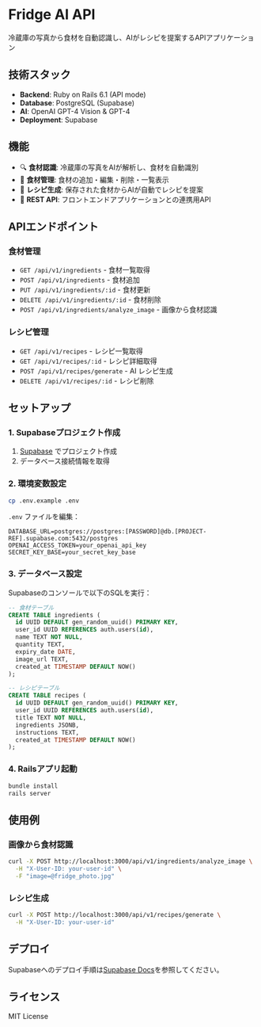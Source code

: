 # Fridge AI API

冷蔵庫の写真から食材を自動認識し、AIがレシピを提案するAPIアプリケーション

## 技術スタック

- **Backend**: Ruby on Rails 6.1 (API mode)
- **Database**: PostgreSQL (Supabase)
- **AI**: OpenAI GPT-4 Vision & GPT-4
- **Deployment**: Supabase

## 機能

- 🔍 **食材認識**: 冷蔵庫の写真をAIが解析し、食材を自動識別
- 📝 **食材管理**: 食材の追加・編集・削除・一覧表示
- 🍳 **レシピ生成**: 保存された食材からAIが自動でレシピを提案
- 📱 **REST API**: フロントエンドアプリケーションとの連携用API

## APIエンドポイント

### 食材管理
- `GET /api/v1/ingredients` - 食材一覧取得
- `POST /api/v1/ingredients` - 食材追加
- `PUT /api/v1/ingredients/:id` - 食材更新
- `DELETE /api/v1/ingredients/:id` - 食材削除
- `POST /api/v1/ingredients/analyze_image` - 画像から食材認識

### レシピ管理
- `GET /api/v1/recipes` - レシピ一覧取得
- `GET /api/v1/recipes/:id` - レシピ詳細取得
- `POST /api/v1/recipes/generate` - AI レシピ生成
- `DELETE /api/v1/recipes/:id` - レシピ削除

## セットアップ

### 1. Supabaseプロジェクト作成
1. [Supabase](https://database.new) でプロジェクト作成
2. データベース接続情報を取得

### 2. 環境変数設定
```bash
cp .env.example .env
```

`.env` ファイルを編集：
```env
DATABASE_URL=postgres://postgres:[PASSWORD]@db.[PROJECT-REF].supabase.com:5432/postgres
OPENAI_ACCESS_TOKEN=your_openai_api_key
SECRET_KEY_BASE=your_secret_key_base
```

### 3. データベース設定
Supabaseのコンソールで以下のSQLを実行：

```sql
-- 食材テーブル
CREATE TABLE ingredients (
  id UUID DEFAULT gen_random_uuid() PRIMARY KEY,
  user_id UUID REFERENCES auth.users(id),
  name TEXT NOT NULL,
  quantity TEXT,
  expiry_date DATE,
  image_url TEXT,
  created_at TIMESTAMP DEFAULT NOW()
);

-- レシピテーブル
CREATE TABLE recipes (
  id UUID DEFAULT gen_random_uuid() PRIMARY KEY,
  user_id UUID REFERENCES auth.users(id),
  title TEXT NOT NULL,
  ingredients JSONB,
  instructions TEXT,
  created_at TIMESTAMP DEFAULT NOW()
);
```

### 4. Railsアプリ起動
```bash
bundle install
rails server
```

## 使用例

### 画像から食材認識
```bash
curl -X POST http://localhost:3000/api/v1/ingredients/analyze_image \
  -H "X-User-ID: your-user-id" \
  -F "image=@fridge_photo.jpg"
```

### レシピ生成
```bash
curl -X POST http://localhost:3000/api/v1/recipes/generate \
  -H "X-User-ID: your-user-id"
```

## デプロイ

Supabaseへのデプロイ手順は[Supabase Docs](https://supabase.com/docs/guides/getting-started/quickstarts/ruby-on-rails)を参照してください。

## ライセンス

MIT License
